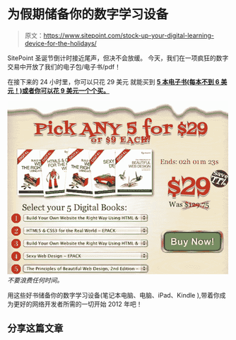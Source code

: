# 为假期储备你的数字学习设备

> 原文：<https://www.sitepoint.com/stock-up-your-digital-learning-device-for-the-holidays/>

SitePoint 圣诞节倒计时接近尾声，但决不会放缓。
今天，我们在一项疯狂的数字交易中开放了我们的电子包/电子书/pdf！

在接下来的 24 小时里，你可以只花 29 美元
就能买到 **[5 本电子书(每本不到 6 美元！)或者你可以花 9 美元一个个买。](https://www.sitepoint.com/blog/)**

[![5 digital books for $29!](img/91876404ff2c01d198eccbd4c80f3cb6.png)](https://www.sitepoint.com/blog/) 
*不要浪费任何时间。*

用这些好书储备你的数字学习设备(笔记本电脑、电脑、iPad、Kindle ),带着你成为更好的网络开发者所需的一切开始 2012 年吧！

## 分享这篇文章